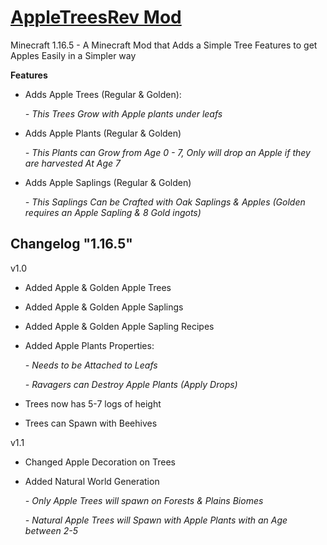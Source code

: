 # [AppleTreesRev Mod](https://www.curseforge.com/minecraft/mc-mods/apple-trees-revived)
Minecraft 1.16.5 - A Minecraft Mod that Adds a Simple Tree Features to get Apples Easily  in a Simpler way


**Features**

- Adds Apple Trees (Regular & Golden):
 
     *- This Trees Grow with Apple plants under leafs* 
 - Adds Apple Plants (Regular & Golden)
 
      *- This Plants can Grow from Age 0 - 7, Only will drop an Apple if they are harvested At Age 7*
 - Adds Apple Saplings (Regular & Golden)
 
      *- This Saplings Can be Crafted with Oak Saplings & Apples (Golden requires an Apple Sapling & 8 Gold ingots)*

**Changelog  "1.16.5"**
---------
v1.0
- Added Apple & Golden Apple Trees
- Added Apple & Golden Apple Saplings
- Added Apple & Golden Apple Sapling Recipes
- Added Apple Plants Properties:

    *- Needs to be Attached to Leafs*
    
    *- Ravagers can Destroy Apple Plants (Apply Drops)*
- Trees now has 5-7 logs of height
- Trees can Spawn with Beehives

v1.1
- Changed Apple Decoration on Trees
- Added Natural World Generation

    *- Only Apple Trees will spawn on Forests & Plains Biomes*

    *- Natural Apple Trees will Spawn with Apple Plants with an Age between 2-5*
